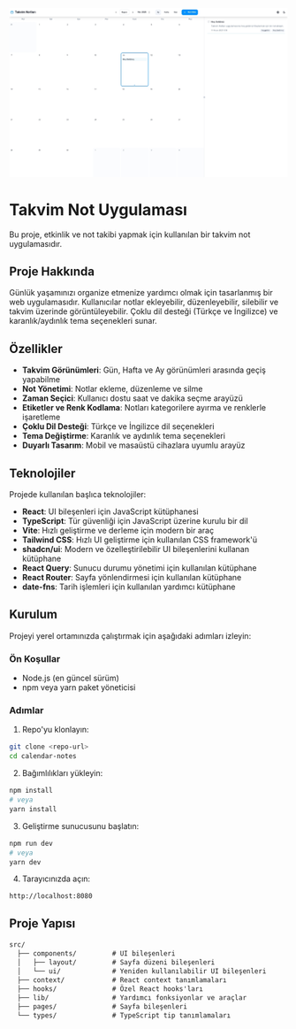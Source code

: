 ![Preview App](/public/preview.jpg)

# Takvim Not Uygulaması

Bu proje, etkinlik ve not takibi yapmak için kullanılan bir takvim not uygulamasıdır.

## Proje Hakkında

Günlük yaşamınızı organize etmenize yardımcı olmak için tasarlanmış bir web uygulamasıdır. Kullanıcılar notlar ekleyebilir, düzenleyebilir, silebilir ve takvim üzerinde görüntüleyebilir. Çoklu dil desteği (Türkçe ve İngilizce) ve karanlık/aydınlık tema seçenekleri sunar.

## Özellikler

- **Takvim Görünümleri**: Gün, Hafta ve Ay görünümleri arasında geçiş yapabilme
- **Not Yönetimi**: Notlar ekleme, düzenleme ve silme
- **Zaman Seçici**: Kullanıcı dostu saat ve dakika seçme arayüzü
- **Etiketler ve Renk Kodlama**: Notları kategorilere ayırma ve renklerle işaretleme
- **Çoklu Dil Desteği**: Türkçe ve İngilizce dil seçenekleri
- **Tema Değiştirme**: Karanlık ve aydınlık tema seçenekleri
- **Duyarlı Tasarım**: Mobil ve masaüstü cihazlara uyumlu arayüz

## Teknolojiler

Projede kullanılan başlıca teknolojiler:

- **React**: UI bileşenleri için JavaScript kütüphanesi
- **TypeScript**: Tür güvenliği için JavaScript üzerine kurulu bir dil
- **Vite**: Hızlı geliştirme ve derleme için modern bir araç
- **Tailwind CSS**: Hızlı UI geliştirme için kullanılan CSS framework'ü
- **shadcn/ui**: Modern ve özelleştirilebilir UI bileşenlerini kullanan kütüphane
- **React Query**: Sunucu durumu yönetimi için kullanılan kütüphane
- **React Router**: Sayfa yönlendirmesi için kullanılan kütüphane
- **date-fns**: Tarih işlemleri için kullanılan yardımcı kütüphane

## Kurulum

Projeyi yerel ortamınızda çalıştırmak için aşağıdaki adımları izleyin:

### Ön Koşullar

- Node.js (en güncel sürüm)
- npm veya yarn paket yöneticisi

### Adımlar

1. Repo'yu klonlayın:

```sh
git clone <repo-url>
cd calendar-notes
```

2. Bağımlılıkları yükleyin:

```sh
npm install
# veya
yarn install
```

3. Geliştirme sunucusunu başlatın:

```sh
npm run dev
# veya
yarn dev
```

4. Tarayıcınızda açın:

```
http://localhost:8080
```

## Proje Yapısı

```
src/
  ├── components/         # UI bileşenleri
  │   ├── layout/         # Sayfa düzeni bileşenleri
  │   └── ui/             # Yeniden kullanılabilir UI bileşenleri
  ├── context/            # React context tanımlamaları
  ├── hooks/              # Özel React hooks'ları
  ├── lib/                # Yardımcı fonksiyonlar ve araçlar
  ├── pages/              # Sayfa bileşenleri
  └── types/              # TypeScript tip tanımlamaları
```

